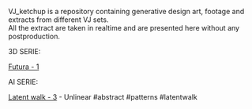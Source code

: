 VJ_ketchup is a repository containing generative design art, footage and extracts from different VJ sets. <br/>
All the extract are taken in realtime and are presented here without any postproduction.

3D SERIE:

[Futura - 1](https://github.com/MarcelloAmmendolia/VJ_FUTURA-1)

AI SERIE: <br/>

[Latent walk - 3](https://github.com/MarcelloAmmendolia/VJ_Latent_walk_3) - Unlinear #abstract #patterns #latentwalk

